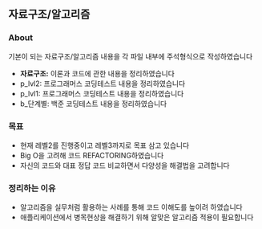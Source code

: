 ## 자료구조/알고리즘
### About
기본이 되는 자료구조/알고리즘 내용을 각 파일 내부에 주석형식으로 작성하였습니다
* **자료구조:** 이론과 코드에 관한 내용을 정리하였습니다
* p_lvl2: 프로그래머스 코딩테스트 내용을 정리하였습니다
* p_lvl1: 프로그래머스 코딩테스트 내용을 정리하였습니다
* b_단계별: 백준 코딩테스트 내용을 정리하였습니다


### 목표 
* 현재 레벨2를 진행중이고 레벨3까지로 목표 삼고 있습니다
* Big O을 고려해 코드 REFACTORING하였습니다
* 자신의 코드와 대표 정답 코드 비교하면서 다양성을 해결법을 고려합니다

### 정리하는 이유
* 알고리즘을 실무처럼 활용하는 사례를 통해 코드 이해도를 높이려 하였습니다
* 애플리케이션에서 병목현상을 해결하기 위해 알맞은 알고리즘 적용이 필요합니다
